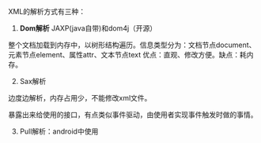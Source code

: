 XML的解析方式有三种：

1. **Dom解析**  JAXP(java自带)和dom4j（开源）

整个文档加载到内存中，以树形结构遍历。信息类型分为：文档节点document、元素节点element、属性attr、文本节点text
优点：直观、修改方便。缺点：耗内存。

2. Sax解析

边度边解析，内存占用少，不能修改xml文件。

暴露出来给使用的接口，有点类似事件驱动，由使用者实现事件触发时做的事情。

3. Pull解析：android中使用

